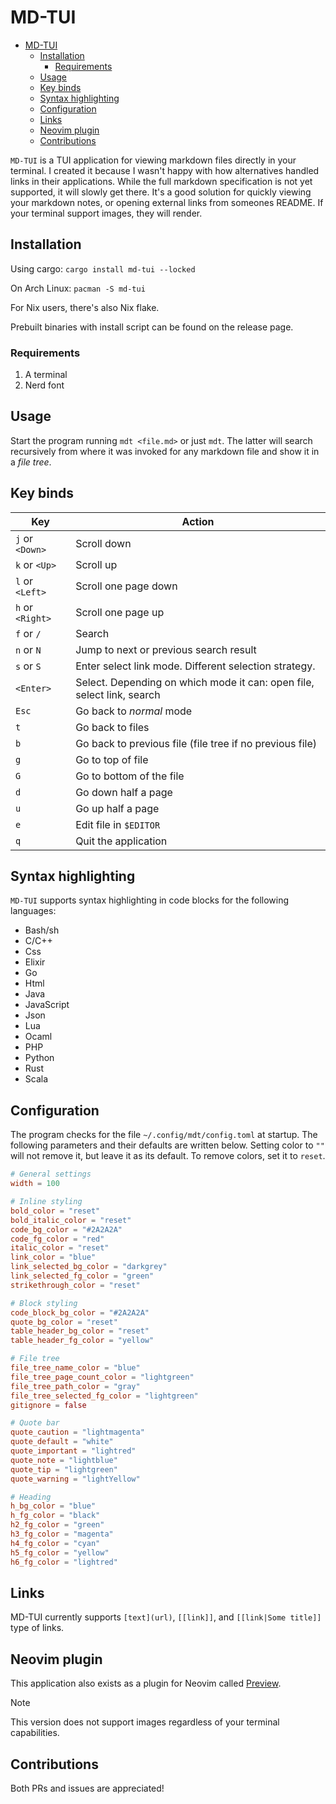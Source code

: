 # MD-TUI

<!--toc:start-->

- [MD-TUI](#md-tui)
  - [Installation](#installation)
    - [Requirements](#requirements)
  - [Usage](#usage)
  - [Key binds](#key-binds)
  - [Syntax highlighting](#syntax-highlighting)
  - [Configuration](#configuration)
  - [Links](#links)
  - [Neovim plugin](#neovim-plugin)
  - [Contributions](#contributions)

<!--toc:end-->

`MD-TUI` is a TUI application for viewing markdown files directly in your
terminal. I created it because I wasn't happy with how alternatives handled
links in their applications. While the full markdown specification is not yet
supported, it will slowly get there. It's a good solution for quickly viewing
your markdown notes, or opening external links from someones README. If your
terminal support images, they will render.

## Installation

Using cargo: `cargo install md-tui --locked`

On Arch Linux: `pacman -S md-tui`

For Nix users, there's also Nix flake.

Prebuilt binaries with install script can be found on the release page.

### Requirements

1. A terminal
2. Nerd font

## Usage

Start the program running `mdt <file.md>` or just `mdt`. The latter will search
recursively from where it was invoked for any markdown file and show it in a
_file tree_.

## Key binds

| Key              | Action                                                                 |
| ---------------- | ---------------------------------------------------------------------- |
| `j` or `<Down>`  | Scroll down                                                            |
| `k` or `<Up>`    | Scroll up                                                              |
| `l` or `<Left>`  | Scroll one page down                                                   |
| `h` or `<Right>` | Scroll one page up                                                     |
| `f` or `/`       | Search                                                                 |
| `n` or `N`       | Jump to next or previous search result                                 |
| `s` or `S`       | Enter select link mode. Different selection strategy.                  |
| `<Enter>`        | Select. Depending on which mode it can: open file, select link, search |
| `Esc`            | Go back to _normal_ mode                                               |
| `t`              | Go back to files                                                       |
| `b`              | Go back to previous file (file tree if no previous file)               |
| `g`              | Go to top of file                                                      |
| `G`              | Go to bottom of the file                                               |
| `d`              | Go down half a page                                                    |
| `u`              | Go up half a page                                                      |
| `e`              | Edit file in `$EDITOR`                                                 |
| `q`              | Quit the application                                                   |

## Syntax highlighting

`MD-TUI` supports syntax highlighting in code blocks for the following
languages:

- Bash/sh
- C/C++
- Css
- Elixir
- Go
- Html
- Java
- JavaScript
- Json
- Lua
- Ocaml
- PHP
- Python
- Rust
- Scala

## Configuration

The program checks for the file `~/.config/mdt/config.toml` at startup. The
following parameters and their defaults are written below. Setting color to `""`
will not remove it, but leave it as its default. To remove colors, set it to
`reset`.

```toml
# General settings
width = 100

# Inline styling
bold_color = "reset"
bold_italic_color = "reset"
code_bg_color = "#2A2A2A"
code_fg_color = "red"
italic_color = "reset"
link_color = "blue"
link_selected_bg_color = "darkgrey"
link_selected_fg_color = "green"
strikethrough_color = "reset"

# Block styling
code_block_bg_color = "#2A2A2A"
quote_bg_color = "reset"
table_header_bg_color = "reset"
table_header_fg_color = "yellow"

# File tree
file_tree_name_color = "blue"
file_tree_page_count_color = "lightgreen"
file_tree_path_color = "gray"
file_tree_selected_fg_color = "lightgreen"
gitignore = false

# Quote bar
quote_caution = "lightmagenta"
quote_default = "white"
quote_important = "lightred"
quote_note = "lightblue"
quote_tip = "lightgreen"
quote_warning = "lightYellow"

# Heading
h_bg_color = "blue"
h_fg_color = "black"
h2_fg_color = "green"
h3_fg_color = "magenta"
h4_fg_color = "cyan"
h5_fg_color = "yellow"
h6_fg_color = "lightred"
```

## Links

MD-TUI currently supports `[text](url)`, `[[link]]`, and `[[link|Some title]]`
type of links.

## Neovim plugin

This application also exists as a plugin for Neovim called
[Preview](https://github.com/henriklovhaug/Preview.nvim).

> [!NOTE]
>
> This version does not support images regardless of your terminal capabilities.

## Contributions

Both PRs and issues are appreciated!
